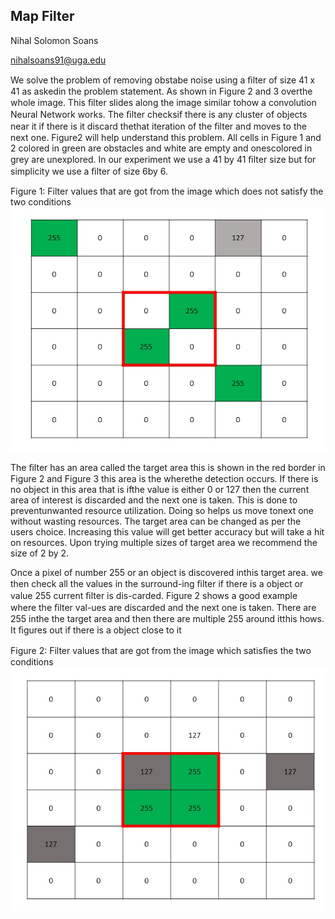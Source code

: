 
## Map Filter

Nihal Solomon Soans

nihalsoans91@uga.edu


We solve the problem of removing obstabe noise using a ﬁlter of size 41 x 41 as askedin the problem statement. As shown in Figure 2 and 3 overthe whole image. This ﬁlter slides along the image similar tohow a convolution Neural Network works. The ﬁlter checksif there is any cluster of objects near it if there is it discard thethat iteration of the ﬁlter and moves to the next one. Figure2 will help understand this problem. All cells in Figure 1 and 2 colored in green are obstacles and white are empty and onescolored in grey are unexplored. In our experiment we use a 41 by 41 ﬁlter size but for simplicity we use a ﬁlter of size 6by 6.

Figure 1: Filter values that are got from the image which does not satisfy the two conditions
![Im1](images/nodelete.jpg)

The ﬁlter has an area called the target area this is shown in the red border in Figure 2 and Figure 3 this area is the wherethe detection occurs. If there is no object in this area that is ifthe value is either 0 or 127 then the current area of interest is discarded and the next one is taken. This is done to preventunwanted resource utilization. Doing so helps us move tonext one without wasting resources. The target area can be changed as per the users choice. Increasing this value will get better accuracy but will take a hit on resources. Upon trying multiple sizes of target area we recommend the size of 2 by 2.

Once a pixel of number 255 or an object is discovered inthis target area. we then check all the values in the surround-ing ﬁlter if there is a object or value 255 current ﬁlter is dis-carded. Figure 2 shows a good example where the ﬁlter val-ues are discarded and the next one is taken. There are 255 inthe the target area and then there are multiple 255 around itthis hows. It ﬁgures out if there is a object close to it

Figure 2: Filter values that are got from the image which satisﬁes the two conditions
![Im1](images/delete.jpg)
